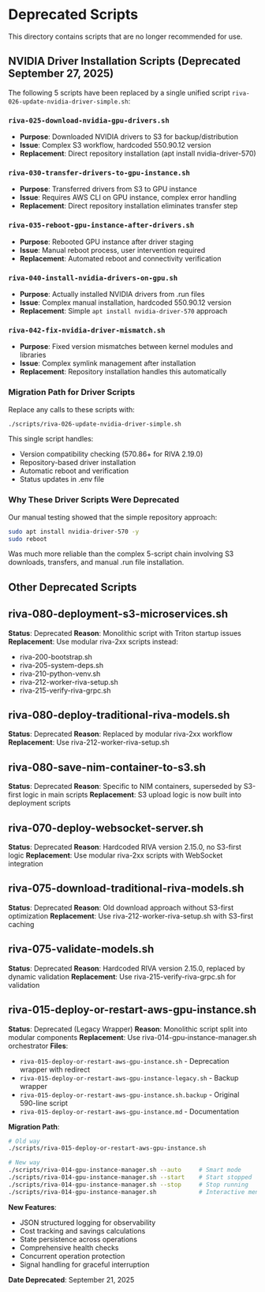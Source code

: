 # Deprecated Scripts

This directory contains scripts that are no longer recommended for use.

## NVIDIA Driver Installation Scripts (Deprecated September 27, 2025)

The following 5 scripts have been replaced by a single unified script `riva-026-update-nvidia-driver-simple.sh`:

### `riva-025-download-nvidia-gpu-drivers.sh`
- **Purpose**: Downloaded NVIDIA drivers to S3 for backup/distribution
- **Issue**: Complex S3 workflow, hardcoded 550.90.12 version
- **Replacement**: Direct repository installation (apt install nvidia-driver-570)

### `riva-030-transfer-drivers-to-gpu-instance.sh`
- **Purpose**: Transferred drivers from S3 to GPU instance
- **Issue**: Requires AWS CLI on GPU instance, complex error handling
- **Replacement**: Direct repository installation eliminates transfer step

### `riva-035-reboot-gpu-instance-after-drivers.sh`
- **Purpose**: Rebooted GPU instance after driver staging
- **Issue**: Manual reboot process, user intervention required
- **Replacement**: Automated reboot and connectivity verification

### `riva-040-install-nvidia-drivers-on-gpu.sh`
- **Purpose**: Actually installed NVIDIA drivers from .run files
- **Issue**: Complex manual installation, hardcoded 550.90.12 version
- **Replacement**: Simple `apt install nvidia-driver-570` approach

### `riva-042-fix-nvidia-driver-mismatch.sh`
- **Purpose**: Fixed version mismatches between kernel modules and libraries
- **Issue**: Complex symlink management after installation
- **Replacement**: Repository installation handles this automatically

### Migration Path for Driver Scripts

Replace any calls to these scripts with:
```bash
./scripts/riva-026-update-nvidia-driver-simple.sh
```

This single script handles:
- Version compatibility checking (570.86+ for RIVA 2.19.0)
- Repository-based driver installation
- Automatic reboot and verification
- Status updates in .env file

### Why These Driver Scripts Were Deprecated

Our manual testing showed that the simple repository approach:
```bash
sudo apt install nvidia-driver-570 -y
sudo reboot
```

Was much more reliable than the complex 5-script chain involving S3 downloads, transfers, and manual .run file installation.

## Other Deprecated Scripts

## riva-080-deployment-s3-microservices.sh
**Status**: Deprecated
**Reason**: Monolithic script with Triton startup issues
**Replacement**: Use modular riva-2xx scripts instead:
- riva-200-bootstrap.sh
- riva-205-system-deps.sh
- riva-210-python-venv.sh
- riva-212-worker-riva-setup.sh
- riva-215-verify-riva-grpc.sh

## riva-080-deploy-traditional-riva-models.sh
**Status**: Deprecated
**Reason**: Replaced by modular riva-2xx workflow
**Replacement**: Use riva-212-worker-riva-setup.sh

## riva-080-save-nim-container-to-s3.sh
**Status**: Deprecated
**Reason**: Specific to NIM containers, superseded by S3-first logic in main scripts
**Replacement**: S3 upload logic is now built into deployment scripts

## riva-070-deploy-websocket-server.sh
**Status**: Deprecated
**Reason**: Hardcoded RIVA version 2.15.0, no S3-first logic
**Replacement**: Use modular riva-2xx scripts with WebSocket integration

## riva-075-download-traditional-riva-models.sh
**Status**: Deprecated
**Reason**: Old download approach without S3-first optimization
**Replacement**: Use riva-212-worker-riva-setup.sh with S3-first caching

## riva-075-validate-models.sh
**Status**: Deprecated
**Reason**: Hardcoded RIVA version 2.15.0, replaced by dynamic validation
**Replacement**: Use riva-215-verify-riva-grpc.sh for validation

## riva-015-deploy-or-restart-aws-gpu-instance.sh
**Status**: Deprecated (Legacy Wrapper)
**Reason**: Monolithic script split into modular components
**Replacement**: Use riva-014-gpu-instance-manager.sh orchestrator
**Files**:
- `riva-015-deploy-or-restart-aws-gpu-instance.sh` - Deprecation wrapper with redirect
- `riva-015-deploy-or-restart-aws-gpu-instance-legacy.sh` - Backup wrapper
- `riva-015-deploy-or-restart-aws-gpu-instance.sh.backup` - Original 590-line script
- `riva-015-deploy-or-restart-aws-gpu-instance.md` - Documentation

**Migration Path**:
```bash
# Old way
./scripts/riva-015-deploy-or-restart-aws-gpu-instance.sh

# New way
./scripts/riva-014-gpu-instance-manager.sh --auto     # Smart mode
./scripts/riva-014-gpu-instance-manager.sh --start    # Start stopped
./scripts/riva-014-gpu-instance-manager.sh --stop     # Stop running
./scripts/riva-014-gpu-instance-manager.sh            # Interactive menu
```

**New Features**:
- JSON structured logging for observability
- Cost tracking and savings calculations
- State persistence across operations
- Comprehensive health checks
- Concurrent operation protection
- Signal handling for graceful interruption

**Date Deprecated**: September 21, 2025

